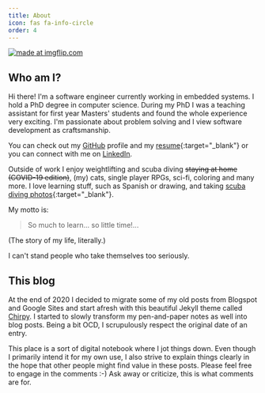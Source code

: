 ```yaml
---
title: About
icon: fas fa-info-circle
order: 4
---
```


<a href="https://imgflip.com/i/m21vm"><img src="https://i.imgflip.com/m21vm.jpg" title="made at imgflip.com"/></a>

## Who am I?

Hi there! I'm a software engineer currently working in embedded systems. I hold a PhD degree in computer science. During my PhD I was a teaching assistant for first year Masters' students and found the whole experience very exciting. I'm passionate about problem solving and I view software development as craftsmanship. 

You can check out my [GitHub][] profile and my [resume](https://alexandra-zaharia.org){:target="_blank"} or you can connect with me on [LinkedIn][].

Outside of work I enjoy weightlifting and scuba diving <s>staying at home (COVID-19 edition)</s>, (my) cats, single player RPGs, sci-fi, coloring and many more. I love learning stuff, such as Spanish or drawing, and taking [scuba diving photos](https://www.ivresse-des-profondeurs.com/){:target="_blank"}.

My motto is:

> So much to learn... so little time!...

(The story of my life, literally.)

I can't stand people who take themselves too seriously.

## This blog
At the end of 2020 I decided to migrate some of my old posts from Blogspot and  Google Sites and start afresh with this beautiful Jekyll theme called [Chirpy][]. I started to slowly transform my pen-and-paper notes as well into blog posts. Being a bit OCD, I scrupulously respect the original date of an entry.

This place is a sort of  digital notebook where I jot things down. Even though I primarily intend it for my own use, I also strive to explain things clearly in the hope that other people might find value in these posts. Please feel free to engage in the comments :-) Ask away or criticize, this is what comments are for.

[GitHub]: https://github.com/alexandra-zaharia
[LinkedIn]: https://www.linkedin.com/in/alexandra-zaharia-fr

[Chirpy]: https://chirpy.cotes.info/

